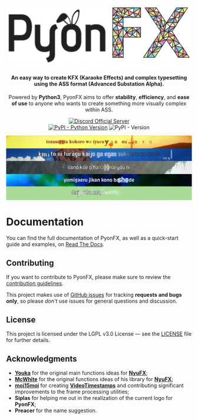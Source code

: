<h1 align="center"><img src="https://github.com/CoffeeStraw/PyonFX/blob/master/docs/source/_static/PyonFX%20Logo.png?raw=true" alt="PyonFX Logo" width="600"></h1>

<h4 align="center">An easy way to create KFX (Karaoke Effects) and complex typesetting using the ASS format (Advanced Substation Alpha).</h4>
<p align="center">Powered by <b>Python3</b>, PyonFX aims to offer <b>stability</b>, <b>efficiency</b>, and <b>ease of use</b> to anyone who wants to create something more visually complex within ASS.</p>

<p align="center"><a href="https://discord.gg/Xxy3YAv"><img src="https://img.shields.io/discord/562766544061595650.svg?label=Discord%20Server&logo=discord&style=for-the-badge" alt="Discord Official Server"></a> <br> <a href="https://www.python.org/"><img src="https://img.shields.io/pypi/pyversions/pyonfx?style=for-the-badge" alt="PyPI - Python Version"></a> <img src="https://img.shields.io/pypi/v/pyonfx?style=for-the-badge" alt="PyPI - Version"></p>

<p align="center"><img src="https://github.com/CoffeeStraw/PyonFX/blob/master/docs/source/_static/PyonFX_Showcase.jpg?raw=true" alt="Showcase of Effects doable with PyonFX"></p>

# Documentation

You can find the full documentation of PyonFX, as well as a quick-start guide and examples, on [Read The Docs](http://pyonfx.rtfd.io/).

## Contributing

If you want to contribute to PyonFX, please make sure to review the [contribution
guidelines](https://github.com/CoffeeStraw/PyonFX/blob/master/CONTRIBUTING.md).

This project makes use of [GitHub issues](https://github.com/CoffeeStraw/PyonFX/issues) for
tracking **requests and bugs only**, so please *don't* use issues for general questions and discussion.

## License

This project is licensed under the LGPL v3.0 License — see the [LICENSE](https://github.com/CoffeeStraw/PyonFX/blob/master/LICENSE) file for further details.

## Acknowledgments

* **[Youka](https://github.com/Youka)** for the original main functions ideas for **[NyuFX](https://github.com/Youka/NyuFX)**;
* **[McWhite](https://github.com/BastianGanze)** for the original functions ideas of his library for **[NyuFX](https://github.com/Youka/NyuFX)**;
* **[moi15moi](https://github.com/moi15moi)** for creating **[VideoTimestamps](https://github.com/moi15moi/VideoTimestamps)** and contributing significant improvements to the frame processing utilities;
* **Siplas** for helping me out in the realization of the current logo for **PyonFX**;
* **Preacer** for the name suggestion.
